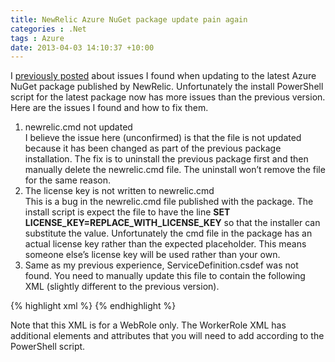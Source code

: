 ```yaml
---
title: NewRelic Azure NuGet package update pain again
categories : .Net
tags : Azure
date: 2013-04-03 14:10:37 +10:00
---
```


I [previously posted][0] about issues I found when updating to the latest Azure NuGet package published by NewRelic. Unfortunately the install PowerShell script for the latest package now has more issues than the previous version. Here are the issues I found and how to fix them.

<!--more-->

1. newrelic.cmd not updated   
I believe the issue here (unconfirmed) is that the file is not updated because it has been changed as part of the previous package installation. The fix is to uninstall the previous package first and then manually delete the newrelic.cmd file. The uninstall won’t remove the file for the same reason.
1. The license key is not written to newrelic.cmd   
This is a bug in the newrelic.cmd file published with the package. The install script is expect the file to have the line **SET LICENSE_KEY=REPLACE_WITH_LICENSE_KEY** so that the installer can substitute the value. Unfortunately the cmd file in the package has an actual license key rather than the expected placeholder. This means someone else’s license key will be used rather than your own.
1. Same as my previous experience, ServiceDefinition.csdef was not found. You need to manually update this file to contain the following XML (slightly different to the previous version).

{% highlight xml %}
<Startup>
    <Task commandLine="newrelic.cmd" executionContext="elevated" taskType="simple">
    <Environment>
        <Variable name="EMULATED">
        <RoleInstanceValue xpath="/RoleEnvironment/Deployment/@emulated" />
        </Variable>
        <Variable name="IsWorkerRole" value="false" />
    </Environment>
    </Task>
</Startup>
{% endhighlight %}

Note that this XML is for a WebRole only. The WorkerRole XML has additional elements and attributes that you will need to add according to the PowerShell script.

[0]: /2013/02/07/Fixing-New-Relic-Nuget-package-for-Azure/
